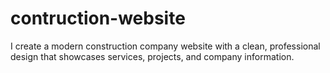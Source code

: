 # contruction-website
 I create a modern construction company website with a clean, professional design that showcases services, projects, and company information.

